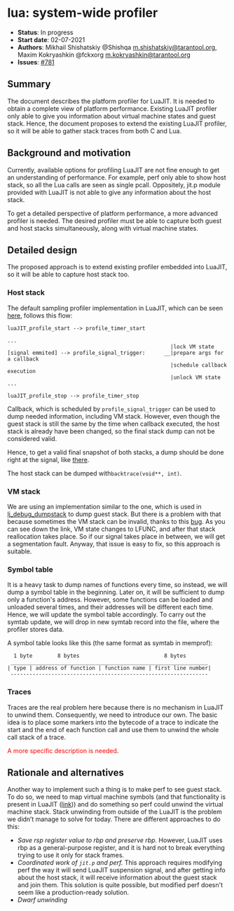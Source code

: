 # lua: system-wide profiler

* **Status**: In progress
* **Start date**: 02-07-2021
* **Authors**: Mikhail Shishatskiy @Shishqa m.shishatskiy@tarantool.org, Maxim Kokryashkin @fckxorg m.kokryashkin@tarantool.org
* **Issues**: [#781](https://github.com/tarantool/tarantool/issues/781)

## Summary
The document describes the platform profiler for LuaJIT. It is needed to obtain a complete view of platform performance. Existing LuaJIT profiler only able to give you information about virtual machine states and guest stack. Hence, the document proposes to extend the existing LuaJIT profiler, so it will be able to gather stack traces from both C and Lua.

## Background and motivation

Currently, available options for profiling LuaJIT are not fine enough to get an understanding of performance. For example, perf only able to show host stack, so all the Lua calls are seen as single pcall. Oppositely, jit.p module provided with LuaJIT is not able to give any information about the host stack.

To get a detailed perspective of platform performance, a more advanced profiler is needed. The desired profiler must be able to capture both guest and host stacks simultaneously, along with virtual machine states.

## Detailed design

The proposed approach is to extend existing profiler embedded into LuaJIT, so it will be able to capture host stack too. 

### Host stack

The default sampling profiler implementation in LuaJIT, which can be seen [here](https://github.com/tarantool/luajit/blob/tarantool/src/lj_profile.c), follows this flow:
```
luaJIT_profile_start --> profile_timer_start

...                                                  
                                                    |lock VM state
[signal emmited] --> profile_signal_trigger:      __|prepare args for a callback
                                                    |schedule callback execution
                                                    |unlock VM state
...

luaJIT_profile_stop --> profile_timer_stop
```                                   

Callback, which is scheduled by `profile_signal_trigger` can be used to dump needed information, including VM stack. However, even though the guest stack is still the same by the time when callback executed, the host stack is already have been changed, so the final stack dump can not be considered valid.

Hence, to get a valid final snapshot of both stacks, a dump should be done right at the signal, like [there](https://github.com/Shishqa/luajit/blob/c0da971640512696f5c166e8f2dc1ed982a8f451/src/profile/sysprof.c#L63). 

The host stack can be dumped with`backtrace(void**, int)`. 

### VM stack
We are using an implementation similar to the one, which is used in [lj_debug_dumpstack](https://github.com/tarantool/luajit/blob/af889e4608e6eca495dd85e6161d8bcd7d3628e6/src/lj_debug.c#L580) to dump guest stack. But there is a problem with that because sometimes the VM stack can be invalid, thanks to this [bug](https://github.com/tarantool/luajit/blob/af889e4608e6eca495dd85e6161d8bcd7d3628e6/src/vm_x64.dasc#L4594). As you can see down the link, VM state changes to LFUNC, and after that stack reallocation takes place. So if our signal takes place in between, we will get a segmentation fault. Anyway, that issue is easy to fix, so this approach is suitable.

### Symbol table

It is a heavy task to dump names of functions every time, so instead, we will dump a symbol table in the beginning. Later on, it will be sufficient to dump only a function's address. However, some functions can be loaded and unloaded several times, and their addresses will be different each time. Hence, we will update the symbol table accordingly. To carry out the symtab update, we will drop in new symtab record into the file, where the profiler stores data.

A symbol table looks like this (the same format as symtab in memprof):
```
  1 byte        8 bytes                           8 bytes    
 _______________________________________________________________
| type | address of function | function name | first line number|
 ---------------------------------------------------------------
```



### Traces

Traces are the real problem here because there is no mechanism in LuaJIT to unwind them. Consequently, we need to introduce our own. The basic idea is to place some markers into the bytecode of a trace to indicate the start and the end of each function call and use them to unwind the whole call stack of a trace. 

<span style="color:red">A more specific description is needed</span>.

## Rationale and alternatives

Another way to implement such a thing is to make perf to see guest stack. To do so, we need to map virtual machine symbols (and that functionality is present in LuaJIT ([link](https://github.com/tarantool/luajit/blob/d4e12d7ac28e3bc857d30971dd77deec66a67297/src/lj_trace.c#L96))) and do something so perf could unwind the virtual machine stack.
Stack unwinding from outside of the LuaJIT is the problem we didn’t manage to solve for today. There are different approaches to do this:
- *Save rsp register value to rbp and preserve rbp.* However, LuaJIT uses rbp as a general-purpose register, and it is hard not to break everything trying to use it only for stack frames.
- *Coordinated work of `jit.p` and perf.* This approach requires modifying perf the way it will send LuaJIT suspension signal, and after getting info about the host stack, it will receive information about the guest stack and join them. This solution is quite possible, but modified perf doesn't seem like a production-ready solution.
- *Dwarf unwinding*